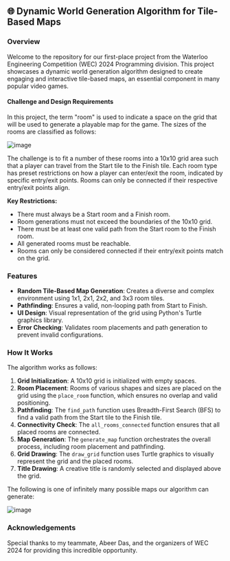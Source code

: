 ## 🌐 Dynamic World Generation Algorithm for Tile-Based Maps

### Overview
Welcome to the repository for our first-place project from the Waterloo Engineering Competition (WEC) 2024 Programming division. This project showcases a dynamic world generation algorithm designed to create engaging and interactive tile-based maps, an essential component in many popular video games.

#### Challenge and Design Requirements
In this project, the term "room" is used to indicate a space on the grid that will be used to generate a playable map for the game. The sizes of the rooms are classified as follows:

![image](https://github.com/user-attachments/assets/849c0114-6663-404f-8e3e-adf20e21c329)



The challenge is to fit a number of these rooms into a 10x10 grid area such that a player can travel from the Start tile to the Finish tile. Each room type has preset restrictions on how a player can enter/exit the room, indicated by specific entry/exit points. Rooms can only be connected if their respective entry/exit points align.

**Key Restrictions:**
- There must always be a Start room and a Finish room.
- Room generations must not exceed the boundaries of the 10x10 grid.
- There must be at least one valid path from the Start room to the Finish room.
- All generated rooms must be reachable.
- Rooms can only be considered connected if their entry/exit points match on the grid.

### Features
- **Random Tile-Based Map Generation**: Creates a diverse and complex environment using 1x1, 2x1, 2x2, and 3x3 room tiles.
- **Pathfinding**: Ensures a valid, non-looping path from Start to Finish.
- **UI Design**: Visual representation of the grid using Python's Turtle graphics library.
- **Error Checking**: Validates room placements and path generation to prevent invalid configurations.

### How It Works
The algorithm works as follows:

1. **Grid Initialization**: A 10x10 grid is initialized with empty spaces.
2. **Room Placement**: Rooms of various shapes and sizes are placed on the grid using the `place_room` function, which ensures no overlap and valid positioning.
3. **Pathfinding**: The `find_path` function uses Breadth-First Search (BFS) to find a valid path from the Start tile to the Finish tile.
4. **Connectivity Check**: The `all_rooms_connected` function ensures that all placed rooms are connected.
5. **Map Generation**: The `generate_map` function orchestrates the overall process, including room placement and pathfinding.
6. **Grid Drawing**: The `draw_grid` function uses Turtle graphics to visually represent the grid and the placed rooms.
7. **Title Drawing**: A creative title is randomly selected and displayed above the grid.

The following is one of infinitely many possible maps our algorithm can generate:

![image](https://github.com/user-attachments/assets/67624aea-5774-4cac-bc27-458e657a1550)


### Acknowledgements
Special thanks to my teammate, Abeer Das, and the organizers of WEC 2024 for providing this incredible opportunity.
